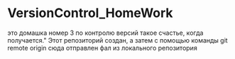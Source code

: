 # VersionControl_HomeWork
это домашка номер 3 по контролю версий
такое счастье, когда получается."
Этот репозиторий создан, а затем с помощью команды git remote origin сюда отправлен фал из локального репозитория
